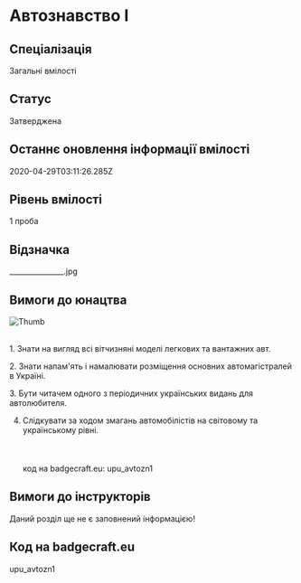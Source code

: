 # Автознавство І

## Спеціалізація

Загальні вмілості

## Статус

Затверджена

## Останнє оновлення інформації вмілості

2020-04-29T03:11:26.285Z

## Рівень вмілості

1 проба

## Відзначка

_______________.jpg

## Вимоги до юнацтва

<p><img alt="Thumb                " src="/uploads/textareas/bootsy/image/166/small________________.jpg"><br><br></p><p>1. Знати на вигляд всі вітчизняні моделі легкових та вантажних
авт.</p>

<p>2. Знати напам'ять і намалювати розміщення основних
автомагістралей в Україні.</p>

<p>3. Бути читачем одного з періодичних українських видань для
автолюбителя.</p>

4. Слідкувати за ходом змагань автомобілістів на світовому та українському
рівні.<br><br><br><br>код на badgecraft.eu: upu_avtozn1<br>

## Вимоги до інструкторів

Даний розділ ще не є заповнений інформацією!

## Код на badgecraft.eu

upu_avtozn1